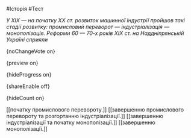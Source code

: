 #Історія #Тест

*У ХІХ — на початку ХХ ст. розвиток машинної індустрії пройшов такі стадії розвитку:  промисловий переворот — індустріалізація — монополізація. Реформи 60 — 70-х років ХІХ ст. на Наддніпрянській Україні сприяли*

{noChangeVote on}

{preview on}

{hideProgress on}

{shareEnable off}

{hideCount on}

[[початку промислового перевороту.]]
[[завершенню промислового перевороту та розгортанню індустріалізації.]]
[[завершенню індустріалізації та початку монополізації.]]
[[завершенню монополізації.]]
